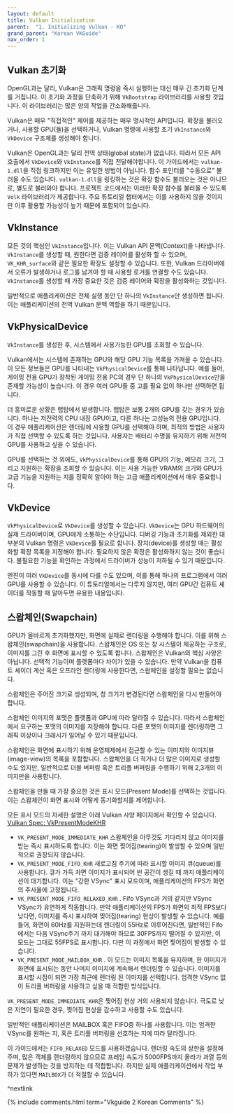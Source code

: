```yaml
---
layout: default
title: Vulkan Initialization
parent:  "1. Initializing Vulkan - KO"
grand_parent: "Korean VKGuide"
nav_order: 1
---
```



## Vulkan 초기화
OpenGL과는 달리, Vulkan은 그래픽 명령을 즉시 실행하는 대신 매우 긴 초기화 단계를 거칩니다. 이 초기화 과정을 단축하기 위해 `VkBootstrap` 라이브러리를 사용할 것입니다. 이 라이브러리는 많은 양의 작업을 간소화해줍니다.

Vulkan은 매우 "직접적인" 제어를 제공하는 매우 명시적인 API입니다. 확장을 불러오거나, 사용할 GPU(들)을 선택하거나, Vulkan 명령에 사용할 초기 `VkInstance`와 `VkDevice` 구조체를 생성해야 합니다.

Vulkan은 OpenGL과는 달리 전역 상태(global state)가 없습니다. 따라서 모든 API 호출에서 `VkDevice`와 `VkInstance`를 직접 전달해야합니다. 이 가이드에서는 `vulkan-1.dll`을 직접 링크하지만 이는 유일한 방법이 아닙니다. 함수 포인터를 "수동으로" 불러올 수도 있습니다. `vulkan-1.dll`을 링킹하는 것은 확장 함수도 불러오는 것은 아니므로, 별도로 불러와야 합니다. 프로젝트 코드에서는 이러한 확장 함수를 불러올 수 있도록 `Volk` 라이브러리가 제공합니다. 주요 튜토리얼 챕터에서는 이를 사용하지 않을 것이지만 이후 활용할 가능성이 높기 때문에 포함되어 있습니다.

## VkInstance
모든 것의 핵심인 `VkInstance`입니다. 이는 Vulkan API 문맥(Context)을 나타냅니다. `VkInstance`를 생성할 때, 원한다면 검증 레이어를 활성화 할 수 있으며, `VK_KHR_surface`와 같은 필요한 확장도 설정할 수 있습니다. 또한, Vulkan 드라이버에서 오류가 발생하거나 로그를 남겨야 할 때 사용할 로거를 연결할 수도 있습니다. `VkInstance`를 생성할 때 가장 중요한 것은 검증 레이어와 확장을 활성화하는 것입니다.

일반적으로 애플리케이션은 전체 실행 동안 단 하나의 `VkInstance`만 생성하면 됩니다. 이는 애플리케이션의 전역 Vulkan 문맥 역할을 하기 때문입니다.

## VkPhysicalDevice
`VkInstance`를 생성한 후, 시스템에서 사용가능한 GPU를 조회할 수 있습니다.

Vulkan에서는 시스템에 존재하는 GPU와 해당 GPU 기능 목록을 가져올 수 있습니다. 이 모든 정보들은 GPU를 나타내는 `VkPhysicalDevice`를 통해 나타납니다. 예를 들어, 게이밍 전용 GPU가 장착된 게이밍 전용 PC의 경우 단 하나의 `VkPhysicalDevice`만을 존재할 가능성이 높습니다. 이 경우 여러 GPU들 중 고를 필요 없이 하나만 선택하면 됩니다.

더 흥미로운 상황은 랩탑에서 발생합니다. 랩탑은 보통 2개의 GPU를 갖는 경우가 있습니다. 하나는 저전력의 CPU 내장 GPU이고, 다른 하나는 고성능의 전용 GPU입니다. 이 경우 애플리케이션은 렌더링에 사용할 GPU를 선택해야 하며, 최적의 방법은 사용자가 직접 선택할 수 있도록 하는 것입니다. 사용자는 배터리 수명을 유지하기 위해 저전력 GPU를 사용하고 싶을 수 있습니다.

GPU를 선택하는 것 외에도, `VkPhysicalDevice`를 통해 GPU의 기능, 메모리 크기, 그리고 지원하는 확장을 조회할 수 있습니다. 이는 사용 가능한 VRAM의 크기와 GPU가 고급 기능을 지원하는 지를 정확히 알아야 하는 고급 애플리케이션에서 매우 중요합니다.

## VkDevice
`VkPhysicalDevice`로 `VkDevice`를 생성할 수 있습니다. `VkDevice`는 GPU 하드웨어의 실제 드라이버이며, GPU에게 소통하는 수단입니다. 디버깅 기능과 초기화를 제외한 대부분의 Vulkan 명령은 `VkDevice`를 필요로 합니다. 장치(device)를 생성할 때는 활성화할 확장 목록을 지정해야 합니다. 필요하지 않은 확장은 활성화하지 않는 것이 좋습니다. 불필요한 기능을 확인하는 과정에서 드라이버가 성능이 저하될 수 있기 때문입니다.

엔진이 여러 `VkDevice`를 동시에 다룰 수도 있으며, 이를 통해 하나의 프로그램에서 여러 GPU를 사용할 수 있습니다. 이 튜토리얼에서는 다루지 않지만, 여러 GPU간 컴퓨트 셰이더를 작동할 때 알아두면 유용한 내용입니다.

## 스왑체인(Swapchain)
GPU가 올바르게 초기화했지만, 화면에 실제로 렌더링을 수행해야 합니다. 이를 위해 스왑체인(swapchain)을 사용합니다. 스왑체인은 OS 또는 창 시스템이 제공하는 구조로, 이미지를 그린 후 화면에 표시할 수 있도록 합니다. 스왑체인은 Vulkan의 핵심 사양은 아닙니다. 선택적 기능이며 플랫폼마다 차이가 있을 수 있습니다. 만약 Vulkan을 컴퓨트 셰이더 계산 혹은 오프라인 렌더링에 사용한다면, 스왑체인을 설정할 필요는 없습니다.

스왑체인은 주어진 크기로 생성되며, 창 크기가 변경된다면 스왑체인을 다시 만들어야 합니다.

스왑체인 이미지의 포맷은 플랫폼과 GPU에 따라 달라질 수 있습니다. 따라서 스왑체인에서 요구하는 포맷의 이미지를 저장해야 합니다. 다른 포맷의 이미지를 렌더링하면 그래픽 이상이나 크래시가 일어날 수 있기 때문입니다.

스왑체인은 화면에 표시하기 위해 운영체제에서 접근할 수 있는 이미지와 이미지뷰(image-view)의 목록을 포함합니다. 스왑체인을 더 적거나 더 많은 이미지로 생성할 수도 있지만, 일반적으로 더블 버퍼링 혹은 트리플 버퍼링을 수행하기 위해 2,3개의 이미지만을 사용합니다.

스왑체인을 만들 때 가장 중요한 것은 표시 모드(Present Mode)를 선택하는 것입니다. 이는 스왑체인이 화면 표시와 어떻게 동기화할지를 제어합니다.

모든 표시 모드의 자세한 설명은 아래 Vulkan 사양 페이지에서 확인할 수 있습니다. [Vulkan Spec: VkPresentModeKHR](https://registry.khronos.org/vulkan/specs/1.3-extensions/html/chap34.html#VkPresentModeKHR)


- `VK_PRESENT_MODE_IMMEDIATE_KHR` 스왑체인을 아무것도 기다리지 않고 이미지를 받는 즉시 표시하도록 합니다. 이는 화면 찢어짐(tearing)이 발생할 수 있으며 일반적으로 권장되지 않습니다.
- `VK_PRESENT_MODE_FIFO_KHR` 새로고침 주기에 따라 표시할 이미지 큐(queue)를 사용합니다. 큐가 가득 차면 이미지가 표시되어 빈 공간이 생길 때 까지 애플리케이션이 대기합니다. 이는 "강한 VSync" 표시 모드이며, 애플리케이션의 FPS가 화면의 주사율에 고정됩니다.
- `VK_PRESENT_MODE_FIFO_RELAXED_KHR` . Fifo VSync과 거의 같지만 VSync VSync가 유연하게 작동합니다. 만약 애플리케이션의 FPS가 화면의 최적 FPS보다 낮다면, 이미지를 즉시 표시하여 찢어짐(tearing) 현상이 발생할 수 있습니다. 예를 들어, 화면이 60Hz를 지원하는데 렌더링이 55Hz로 이루어진다면, 일반적인 Fifo에서는 다음 VSync주기 까지 대기해야 하므로 30FPS까지 떨어질 수 있지만, 이 모드는 그대로 55FPS로 표시합니다. 다만 이 과정에서 화면 찢어짐이 발생할 수 있습니다. 
- `VK_PRESENT_MODE_MAILBOX_KHR` . 이 모드는 이미지 목록을 유지하며, 한 이미지가 화면에 표시되는 동안 나머지 이미지에 계속해서 렌더링할 수 있습니다. 이미지를 표시할 시점이 되면 가장 최근에 렌더링 된 이미지를 선택합니다. 엄격한 VSync 없이 트리플 버퍼링을 사용하고 싶을 때 적합한 방식입니다.

`VK_PRESENT_MODE_IMMEDIATE_KHR`은 찢어짐 현상 거의 사용되지 않습니다. 극도로 낮은 지연이 필요한 경우, 찢어짐 현상을 감수하고 사용할 수도 있습니다.

일반적인 애플리케이션은 MAILBOX 혹은 FIFO중 하나를 사용합니다. 이는 엄격한 VSync를 원하는 지, 혹은 트리플 버퍼링을 선호하는 지에 따라 달라집니다.

이 가이드에서는 `FIFO_RELAXED` 모드를 사용하겠습니다. 렌더링 속도의 상한을 설정해주며, 많은 객체를 렌더링하지 않으므로 프레임 속도가 5000FPS까지 올라가 과열 등의 문제가 발생하는 것을 방지하는 데 적합합니다. 하지만 실제 애플리케이션에서 작업 부하가 있다면 `MAILBOX`가 더 적절할 수 있습니다.

^nextlink

{% include comments.html term="Vkguide 2 Korean Comments" %}
